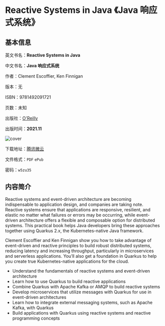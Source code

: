 # Reactive Systems in Java 《Java 响应式系统》

## 基本信息

英文书名：**Reactive Systems in Java**

中文书名：**Java 响应式系统**

作者：Clement Escoffier, Ken Finnigan

版本：无

ISBN：9781492091721

页数：未知

出版社：[O'Reilly](https://www.oreilly.com/library/view/reactive-systems-in/9781492091714/)

出版时间：**2021.11**

<img :src="$withBase('/images/reactive_systems_in_java.jpg')" alt="cover">

下载地址：[腾讯微云](https://share.weiyun.com/i53exhvq)

文件格式：`PDF` `ePub`

密码：`w5zu35`

## 内容简介

Reactive systems and event-driven architecture are becoming indispensable to application design, and companies are taking note. Reactive systems ensure that applications are responsive, resilient, and elastic no matter what failures or errors may be occurring, while event-driven architecture offers a flexible and composable option for distributed systems. This practical book helps Java developers bring these approaches together using Quarkus 2.x, the Kubernetes-native Java framework.

Clement Escoffier and Ken Finnigan show you how to take advantage of event-driven and reactive principles to build robust distributed systems, reducing latency and increasing throughput, particularly in microservices and serverless applications. You’ll also get a foundation in Quarkus to help you create true Kubernetes-native applications for the cloud.

- Understand the fundamentals of reactive systems and event-driven architecture
- Learn how to use Quarkus to build reactive applications
- Combine Quarkus with Apache Kafka or AMQP to build reactive systems
- Develop microservices that utilize messages with Quarkus for use in event-driven architectures
- Learn how to integrate external messaging systems, such as Apache Kafka, with Quarkus
- Build applications with Quarkus using reactive systems and reactive programming concepts